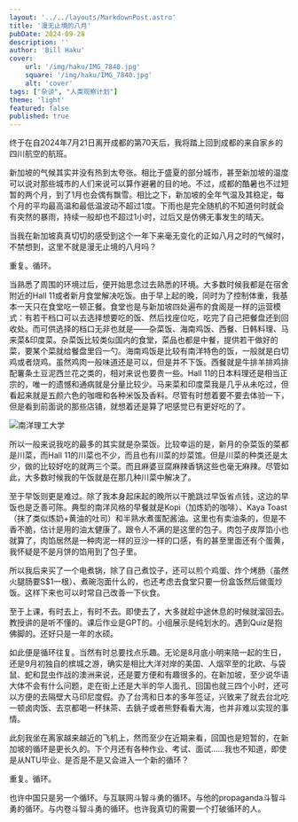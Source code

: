 ```yaml
---
layout: '../../layouts/MarkdownPost.astro'
title: '漫无止境的八月'
pubDate: 2024-09-28
description: ''
author: 'Bill Haku'
cover:
    url: '/img/haku/IMG_7840.jpg'
    square: '/img/haku/IMG_7840.jpg'
    alt: 'cover'
tags: ["杂谈", "人类观察计划"]
theme: 'light'
featured: false
published: true
---
```


终于在自2024年7月21日离开成都的第70天后，我将踏上回到成都的来自家乡的四川航空的航班。

新加坡的气候其实并没有热到太夸张。相比于盛夏的部分城市，甚至新加坡的温度可以说对那些城市的人们来说可以算作避暑的目的地。不过，成都的酷暑也不过短暂的两个月，到了1月也会偶有飘雪。相比之下，新加坡的全年气温及其稳定，每个月的平均最高温和最低温波动不超过1度。下雨也是完全随机的不知道何时就会有突然的暴雨，持续一般却也不超过1小时，过后又是仿佛无事发生的晴天。

当我在新加坡真真切切的感受到这个一年下来毫无变化的正如八月之时的气候时，不禁想到，这里不就是漫无止境的八月吗？

重复。循环。

当熟悉了周围的环境过后，便开始思念过去熟悉的环境。大多数时候我都是在宿舍附近的Hall 11或者新月食堂解决吃饭。由于早上起的晚，同时为了控制体重，我基本一天只在食堂吃一顿正餐。食堂也是与新加坡四处遍布的食阁是一样的运营模式：有若干档口可以去选择想要吃的饭、然后找座位吃，吃完了自己把餐盘还到回收处。而可供选择的档口无非也就是——杂菜饭、海南鸡饭、西餐、日韩料理、马来菜&印度菜。杂菜饭比较类似国内的食堂，菜品也都是中餐，提供若干做好的菜，要某个菜就给餐盘里舀一勺。海南鸡饭是比较有南洋特色的饭，一般就是白切鸡或者烧鸡。虽然鸡肉一般味道还是可以，但是并不下饭。西餐就是牛排羊排鸡排配薯条土豆泥西兰花之类的，相对来说也要贵一些。Hall 11的日本料理还是相当正宗的，唯一的遗憾和通病就是分量比较少。马来菜和印度菜我是几乎从未吃过，但看起来就是五颜六色的咖喱和各种米饭及香料。尽管有时想着要不要去体验一下，但是看到前面说的那些店铺，就想着还是算了吧感觉已有更好吃的了。

![南洋理工大学](https://blog.hakubill.tech/img/haku/IMG_6947.jpg)

所以一般来说我吃的最多的其实就是杂菜饭。比较幸运的是，新月的杂菜饭的菜都是川菜，而Hall 11的川菜也不少，而且也有川菜的炒菜馆。但是川菜的种类还是太少，做的比较好吃的就两三个菜。而且麻婆豆腐麻辣香锅这些也毫无麻辣。尽管如此，大多数时候我的午饭就是在那几种川菜中解决了。

至于早饭则更是难过。除了我本身起床起的晚所以干脆跳过早饭省点钱，这边的早饭也是乏善可陈。典型的南洋风格的早餐就是Kopi（加炼奶的咖啡）、Kaya Toast（抹了类似炼奶+黄油的吐司）和半熟水煮蛋配酱油。这里也有卖油条的，但是不香不脆，估计是用的油太健康了。跟令人不满的是这里的包子。肉包子皮厚馅小也就算了，肉馅居然是一种肉泥一样的豆沙一样的口感，有的甚至里面还有个蛋黄，我怀疑是不是月饼的馅用到了包子里。

所以我后来买了一个电煮锅，除了自己煮饺子，还可以煎个鸡蛋、炸个烤肠（虽然火腿肠要S$1一根）、煮碗泡面什么的，也还考虑去食堂只要一份盒饭然后做蛋炒饭。这样下来也可以时常自己改善一下伙食。

至于上课，有时去上，有时不去。即使去了，大多就趁中途休息的时候就溜回去。教授讲的是听不懂的。课后作业是GPT的。小组展示是纯划水的。遇到Quiz是抱佛脚的。还好只是一年的水硕。

如此便是循环往复。当然有时总要找点乐趣。无论是8月底小明来陪一起的生日，还是9月初独自的槟城之游，确实是相比大洋对岸的美国、人烟罕至的北欧、与袋鼠、蛇和昆虫作战的澳洲来说，还是要方便和有趣很多的。在新加坡，至少说华语大体不会有什么问题，走在街上还是大半的华人面孔、回国也就三四个小时，还可以方便的去隔壁大马印尼度假。办了台湾和日本的多年签证，兴致来了就去台北吃一顿卤肉饭、去京都喝一杯抹茶、去銚子或者熊野看看大海，也并非难以实现的事情。

此刻我坐在离家越来越近的飞机上，然而至少在近期来看，回国也是短暂的，在新加坡的循环是更长久的。下个月还有各种作业、考试、面试……我也不知道，即使是从NTU毕业、是否是不是又会进入一个新的循环？

重复。循环。

也许中国只是另一个循环。与互联网斗智斗勇的循环。与他的propaganda斗智斗勇的循环。与内卷斗智斗勇的循环。也许我真切的需要一个打破循环的人。